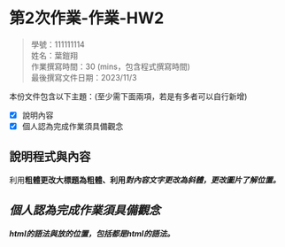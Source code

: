 # 第2次作業-作業-HW2
>
>學號：111111114
><br />
>姓名：葉鎧翔
><br />
>作業撰寫時間：30 (mins，包含程式撰寫時間)
><br />
>最後撰寫文件日期：2023/11/3
>

本份文件包含以下主題：(至少需下面兩項，若是有多者可以自行新增)
- [x] 說明內容
- [x] 個人認為完成作業須具備觀念

## 說明程式與內容
利用<b>粗體更改大標題為粗體、利用<i>對內容文字更改為斜體，更改圖片了解位置。


## 個人認為完成作業須具備觀念

html的語法與放的位置，包括<b><i>都是html的語法。
